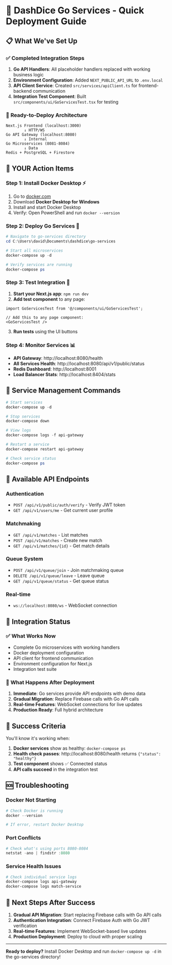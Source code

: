 # 🚀 DashDice Go Services - Quick Deployment Guide

## 📋 What We've Set Up

### ✅ **Completed Integration Steps**
1. **Go API Handlers**: All placeholder handlers replaced with working business logic
2. **Environment Configuration**: Added `NEXT_PUBLIC_API_URL` to `.env.local`
3. **API Client Service**: Created `src/services/apiClient.ts` for frontend-backend communication  
4. **Integration Test Component**: Built `src/components/ui/GoServicesTest.tsx` for testing

### 🔧 **Ready-to-Deploy Architecture**
```
Next.js Frontend (localhost:3000)
        ↓ HTTP/WS
Go API Gateway (localhost:8080)
        ↓ Internal
Go Microservices (8081-8084)
        ↓ Data
Redis + PostgreSQL + Firestore
```

## 🚀 **YOUR Action Items**

### **Step 1: Install Docker Desktop** ⚡
1. Go to [docker.com](https://docker.com)
2. Download **Docker Desktop for Windows**
3. Install and start Docker Desktop
4. Verify: Open PowerShell and run `docker --version`

### **Step 2: Deploy Go Services** 🐳
```powershell
# Navigate to go-services directory
cd C:\Users\david\Documents\dashdice\go-services

# Start all microservices
docker-compose up -d

# Verify services are running
docker-compose ps
```

### **Step 3: Test Integration** 🧪
1. **Start your Next.js app**: `npm run dev`
2. **Add test component** to any page:
```tsx
import GoServicesTest from '@/components/ui/GoServicesTest';

// Add this to any page component:
<GoServicesTest />
```
3. **Run tests** using the UI buttons

### **Step 4: Monitor Services** 📊
- **API Gateway**: http://localhost:8080/health
- **All Services Health**: http://localhost:8080/api/v1/public/status
- **Redis Dashboard**: http://localhost:8001
- **Load Balancer Stats**: http://localhost:8404/stats

## 🔄 **Service Management Commands**

```powershell
# Start services
docker-compose up -d

# Stop services  
docker-compose down

# View logs
docker-compose logs -f api-gateway

# Restart a service
docker-compose restart api-gateway

# Check service status
docker-compose ps
```

## 🎯 **Available API Endpoints**

### **Authentication**
- `POST /api/v1/public/auth/verify` - Verify JWT token
- `GET /api/v1/users/me` - Get current user profile

### **Matchmaking**
- `GET /api/v1/matches` - List matches
- `POST /api/v1/matches` - Create new match
- `GET /api/v1/matches/{id}` - Get match details

### **Queue System**
- `POST /api/v1/queue/join` - Join matchmaking queue  
- `DELETE /api/v1/queue/leave` - Leave queue
- `GET /api/v1/queue/status` - Get queue status

### **Real-time**
- `ws://localhost:8080/ws` - WebSocket connection

## 🔧 **Integration Status**

### ✅ **What Works Now**
- Complete Go microservices with working handlers
- Docker deployment configuration
- API client for frontend communication
- Environment configuration for Next.js
- Integration test suite

### 🚧 **What Happens After Deployment**
1. **Immediate**: Go services provide API endpoints with demo data
2. **Gradual Migration**: Replace Firebase calls with Go API calls
3. **Real-time Features**: WebSocket connections for live updates
4. **Production Ready**: Full hybrid architecture

## 🎉 **Success Criteria**

You'll know it's working when:
1. **Docker services** show as healthy: `docker-compose ps`
2. **Health check passes**: http://localhost:8080/health returns `{"status": "healthy"}`
3. **Test component** shows ✅ Connected status
4. **API calls succeed** in the integration test

## 🆘 **Troubleshooting**

### **Docker Not Starting**
```powershell
# Check Docker is running
docker --version

# If error, restart Docker Desktop
```

### **Port Conflicts**
```powershell
# Check what's using ports 8080-8084
netstat -ano | findstr :8080
```

### **Service Health Issues**
```powershell
# Check individual service logs
docker-compose logs api-gateway
docker-compose logs match-service
```

## 🎯 **Next Steps After Success**

1. **Gradual API Migration**: Start replacing Firebase calls with Go API calls
2. **Authentication Integration**: Connect Firebase Auth with Go JWT verification  
3. **Real-time Features**: Implement WebSocket-based live updates
4. **Production Deployment**: Deploy to cloud with proper scaling

---

**Ready to deploy?** Install Docker Desktop and run `docker-compose up -d` in the go-services directory!
